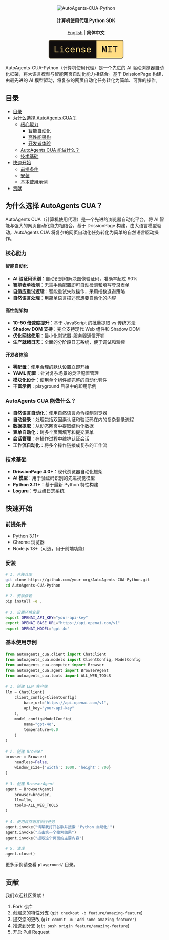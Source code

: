 <div align="center">

<img src="https://img.shields.io/badge/-AutoAgents--CUA-000000?style=for-the-badge&labelColor=faf9f6&color=faf9f6&logoColor=000000" alt="AutoAgents-CUA-Python" width="320"/>

<h4>计算机使用代理 Python SDK</h4>

[English](README.md) | **简体中文**

<picture>
  <source media="(prefers-color-scheme: dark)" srcset="media/dark_license.svg" />
  <img alt="License AGPL-3.0" src="media/light_license.svg" />
</picture>

</div>

AutoAgents-CUA-Python（计算机使用代理）是一个先进的 AI 驱动浏览器自动化框架，将大语言模型与智能网页自动化能力相结合。基于 DrissionPage 构建，由最先进的 AI 模型驱动，将复杂的网页自动化任务转化为简单、可靠的操作。

## 目录
- [目录](#目录)
- [为什么选择 AutoAgents CUA？](#为什么选择-autoagents-cua)
  - [核心能力](#核心能力)
    - [智能自动化](#智能自动化)
    - [高性能架构](#高性能架构)
    - [开发者体验](#开发者体验)
  - [AutoAgents CUA 能做什么？](#autoagents-cua-能做什么)
  - [技术基础](#技术基础)
- [快速开始](#快速开始)
  - [前提条件](#前提条件)
  - [安装](#安装)
  - [基本使用示例](#基本使用示例)
- [贡献](#贡献)

## 为什么选择 AutoAgents CUA？

AutoAgents CUA（计算机使用代理）是一个先进的浏览器自动化平台，将 AI 智能与强大的网页自动化能力相结合。基于 DrissionPage 构建，由大语言模型驱动，AutoAgents CUA 将复杂的网页自动化任务转化为简单的自然语言驱动操作。

### 核心能力

#### 智能自动化
- **AI 验证码识别**：自动识别和解决图像验证码，准确率超过 90%
- **智能表单检测**：无需手动配置即可自动检测和填写登录表单
- **自适应重试逻辑**：智能重试失败操作，采用指数退避策略
- **自然语言处理**：用简单语言描述您想要自动化的内容

#### 高性能架构
- **10-50 倍速度提升**：基于 JavaScript 的批量提取 vs 传统方法
- **Shadow DOM 支持**：完全支持现代 Web 组件和 Shadow DOM
- **优化网络使用**：最小化浏览器-服务器通信开销
- **生产就绪日志**：全面的分阶段日志系统，便于调试和监控

#### 开发者体验
- **零配置**：使用合理的默认设置立即开始
- **YAML 配置**：针对复杂场景的灵活配置管理
- **模块化设计**：使用单个组件或完整的自动化套件
- **丰富示例**：playground 目录中的即用示例

### AutoAgents CUA 能做什么？

- **自然语言自动化**：使用自然语言命令控制浏览器
- **自动登录**：处理包括双因素认证和验证码在内的复杂登录流程
- **数据提取**：从动态网页中提取结构化数据
- **表单自动化**：跨多个页面填写和提交表单
- **会话管理**：在操作过程中维护认证会话
- **工作流自动化**：将多个操作链接成复杂的工作流

### 技术基础

- **DrissionPage 4.0+**：现代浏览器自动化框架
- **AI 模型**：用于验证码识别的先进视觉模型
- **Python 3.11+**：基于最新 Python 特性构建
- **Loguru**：专业级日志系统

## 快速开始

### 前提条件
- Python 3.11+
- Chrome 浏览器
- Node.js 18+（可选，用于前端功能）

### 安装

```bash
# 1. 克隆仓库
git clone https://github.com/your-org/AutoAgents-CUA-Python.git
cd AutoAgents-CUA-Python

# 2. 安装依赖
pip install -e .

# 3. 设置环境变量
export OPENAI_API_KEY="your-api-key"
export OPENAI_BASE_URL="https://api.openai.com/v1"
export OPENAI_MODEL="gpt-4o"
```

### 基本使用示例

```python
from autoagents_cua.client import ChatClient
from autoagents_cua.models import ClientConfig, ModelConfig
from autoagents_cua.computer import Browser
from autoagents_cua.agent import BrowserAgent
from autoagents_cua.tools import ALL_WEB_TOOLS

# 1. 创建 LLM 客户端
llm = ChatClient(
    client_config=ClientConfig(
        base_url="https://api.openai.com/v1",
        api_key="your-api-key"
    ),
    model_config=ModelConfig(
        name="gpt-4o",
        temperature=0.0
    )
)

# 2. 创建 Browser
browser = Browser(
    headless=False,
    window_size={'width': 1000, 'height': 700}
)

# 3. 创建 BrowserAgent
agent = BrowserAgent(
    browser=browser,
    llm=llm,
    tools=ALL_WEB_TOOLS
)

# 4. 使用自然语言执行任务
agent.invoke("请帮我打开谷歌并搜索 'Python 自动化'")
agent.invoke("点击第一个搜索结果")
agent.invoke("提取这个页面的主要内容")

# 5. 清理
agent.close()
```

更多示例请查看 `playground/` 目录。


## 贡献

我们欢迎社区贡献！

1. Fork 仓库
2. 创建您的特性分支 (`git checkout -b feature/amazing-feature`)
3. 提交您的更改 (`git commit -m 'Add some amazing feature'`)
4. 推送到分支 (`git push origin feature/amazing-feature`)
5. 开启 Pull Request
